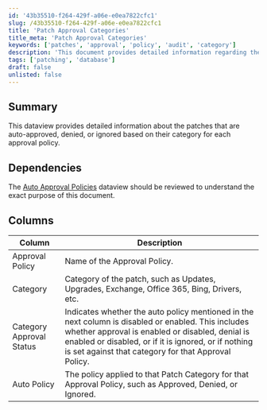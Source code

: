 ```yaml
---
id: '43b35510-f264-429f-a06e-e0ea7822cfc1'
slug: /43b35510-f264-429f-a06e-e0ea7822cfc1
title: 'Patch Approval Categories'
title_meta: 'Patch Approval Categories'
keywords: ['patches', 'approval', 'policy', 'audit', 'category']
description: 'This document provides detailed information regarding the auto-approval, denial, or ignoring of patches based on their category for each approval policy. It includes a summary of the relevant columns and dependencies for understanding the approval process.'
tags: ['patching', 'database']
draft: false
unlisted: false
---
```


## Summary

This dataview provides detailed information about the patches that are auto-approved, denied, or ignored based on their category for each approval policy.

## Dependencies

The [Auto Approval Policies](/docs/1b296878-9915-4c2b-9d2e-f9ee09059cc9) dataview should be reviewed to understand the exact purpose of this document.

## Columns

| Column                     | Description                                                                                                          |
|---------------------------|----------------------------------------------------------------------------------------------------------------------|
| Approval Policy           | Name of the Approval Policy.                                                                                         |
| Category                  | Category of the patch, such as Updates, Upgrades, Exchange, Office 365, Bing, Drivers, etc.                       |
| Category Approval Status   | Indicates whether the auto policy mentioned in the next column is disabled or enabled. This includes whether approval is enabled or disabled, denial is enabled or disabled, or if it is ignored, or if nothing is set against that category for that Approval Policy. |
| Auto Policy               | The policy applied to that Patch Category for that Approval Policy, such as Approved, Denied, or Ignored.          |
